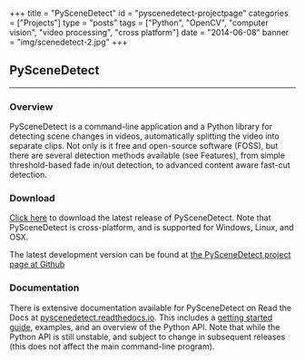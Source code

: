 +++
title = "PySceneDetect"
id = "pyscenedetect-projectpage"
categories = ["Projects"]
type = "posts"
tags = ["Python", "OpenCV", "computer vision", "video processing", "cross platform"]
date = "2014-06-08"
banner = "img/scenedetect-2.jpg"
+++

## PySceneDetect

--------

### Overview

PySceneDetect is a command-line application and a Python library for detecting scene changes in videos, automatically splitting the video into separate clips. Not only is it free and open-source software (FOSS), but there are several detection methods available (see Features), from simple threshold-based fade in/out detection, to advanced content aware fast-cut detection.

### Download

<a href="http://pyscenedetect.readthedocs.io/en/latest/download/">Click here</a> to download the latest release of PySceneDetect.  Note that PySceneDetect is cross-platform, and is supported for Windows, Linux, and OSX.

The latest development version can be found at <a href="https://github.com/Breakthrough/PySceneDetect/">the PySceneDetect project page at Github</a>

### Documentation

There is extensive documentation available for PySceneDetect on Read the Docs at [pyscenedetect.readthedocs.io](http://pyscenedetect.readthedocs.io/en/latest/).  This includes a [getting started guide](http://pyscenedetect.readthedocs.io/en/latest/examples/usage/), examples, and an overview of the Python API.  Note that while the Python API is still unstable, and subject to change in subsequent releases (this does not affect the main command-line program).


